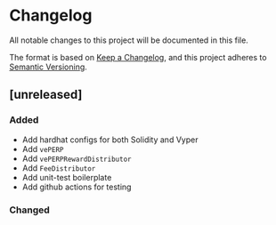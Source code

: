 # Changelog

All notable changes to this project will be documented in this file.

The format is based on [Keep a Changelog](https://keepachangelog.com/en/1.0.0/),
and this project adheres to [Semantic Versioning](https://semver.org/spec/v2.0.0.html).

## [unreleased]

### Added

- Add hardhat configs for both Solidity and Vyper
- Add `vePERP`
- Add `vePERPRewardDistributor`
- Add `FeeDistributor`
- Add unit-test boilerplate
- Add github actions for testing

### Changed
